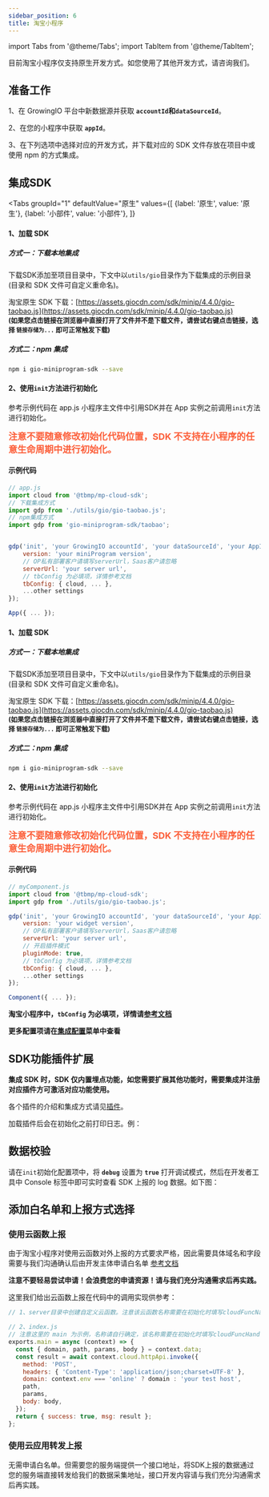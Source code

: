 ```yaml
---
sidebar_position: 6
title: 淘宝小程序
---
```


import Tabs from '@theme/Tabs';
import TabItem from '@theme/TabItem';

目前淘宝小程序仅支持原生开发方式。如您使用了其他开发方式，请咨询我们。

## 准备工作

1、在 GrowingIO 平台中新数据源并获取 **`accountId`和`dataSourceId`**。

2、在您的小程序中获取 **`appId`**。

3、在下列选项中选择对应的开发方式，并下载对应的 SDK 文件存放在项目中或使用 npm 的方式集成。

## 集成SDK

<Tabs
groupId="1"
defaultValue="原生"
values={[
{label: '原生', value: '原生'},
{label: '小部件', value: '小部件'},
]}
>
<TabItem value="原生">

#### 1、加载 SDK

##### 方式一：下载本地集成

下载SDK添加至项目目录中，下文中以`utils/gio`目录作为下载集成的示例目录(目录和 SDK 文件可自定义重命名)。

淘宝原生 SDK 下载：[https://assets.giocdn.com/sdk/minip/4.4.0/gio-taobao.js](https://assets.giocdn.com/sdk/minip/4.4.0/gio-taobao.js)<br/>
**<font size="2">(如果您点击链接在浏览器中直接打开了文件并不是下载文件，请尝试右键点击链接，选择 `链接存储为...` 即可正常触发下载)</font>**

##### 方式二：npm 集成

```bash
npm i gio-miniprogram-sdk --save
```

#### 2、使用`init`方法进行初始化

参考示例代码在 app.js 小程序主文件中引用SDK并在 App 实例之前调用`init`方法进行初始化。

**<font size="4" color="#FC5F3A">注意不要随意修改初始化代码位置，SDK 不支持在小程序的任意生命周期中进行初始化。</font>**

#### 示例代码

```js
// app.js
import cloud from '@tbmp/mp-cloud-sdk';
// 下载集成方式
import gdp from './utils/gio/gio-taobao.js';
// npm集成方式
import gdp from 'gio-miniprogram-sdk/taobao';


gdp('init', 'your GrowingIO accountId', 'your dataSourceId', 'your AppId', {
    version: 'your miniProgram version',
    // OP私有部署客户请填写serverUrl，Saas客户请忽略
    serverUrl: 'your server url',
    // tbConfig 为必填项，详情参考文档
    tbConfig: { cloud, ... },
    ...other settings
});

App({ ... });
```

</TabItem>
<TabItem value="小部件">

#### 1、加载 SDK

##### 方式一：下载本地集成

下载SDK添加至项目目录中，下文中以`utils/gio`目录作为下载集成的示例目录(目录和 SDK 文件可自定义重命名)。

淘宝原生 SDK 下载：[https://assets.giocdn.com/sdk/minip/4.4.0/gio-taobao.js](https://assets.giocdn.com/sdk/minip/4.4.0/gio-taobao.js)<br/>
**<font size="2">(如果您点击链接在浏览器中直接打开了文件并不是下载文件，请尝试右键点击链接，选择 `链接存储为...` 即可正常触发下载)</font>**

##### 方式二：npm 集成

```bash
npm i gio-miniprogram-sdk --save
```

#### 2、使用`init`方法进行初始化

参考示例代码在 app.js 小程序主文件中引用SDK并在 App 实例之前调用`init`方法进行初始化。

**<font size="4" color="#FC5F3A">注意不要随意修改初始化代码位置，SDK 不支持在小程序的任意生命周期中进行初始化。</font>**

#### 示例代码

```js
// myComponent.js
import cloud from '@tbmp/mp-cloud-sdk';
import gdp from './utils/gio/gio-taobao.js';

gdp('init', 'your GrowingIO accountId', 'your dataSourceId', 'your AppId', {
    version: 'your widget version',
    // OP私有部署客户请填写serverUrl，Saas客户请忽略
    serverUrl: 'your server url',
    // 开启插件模式
    pluginMode: true,
    // tbConfig 为必填项，详情参考文档
    tbConfig: { cloud, ... },
    ...other settings
});

Component({ ... });
```

</TabItem>
</Tabs>

**淘宝小程序中，`tbConfig` 为必填项，详情请[参考文档](/docs/miniprogram/initSettings#tbconfig)**

**更多配置项请在[集成配置](/docs/miniprogram/initSettings)菜单中查看**

## SDK功能插件扩展

**集成 SDK 时，SDK 仅内置埋点功能，如您需要扩展其他功能时，需要集成并注册对应插件方可激活对应功能使用。**

各个插件的介绍和集成方式请见[插件](/docs/miniprogram/plugins)。

加载插件后会在初始化之前打印日志。例：

<ImageLoader path="img/miniprogram/plugin_debug" />

## 数据校验

请在`init`初始化配置项中，将 **`debug`** 设置为 **`true`** 打开调试模式，然后在开发者工具中 Console 标签中即可实时查看 SDK 上报的 log 数据。如下图：

<ImageLoader path="img/miniprogram/taobao_debug" />

## 添加白名单和上报方式选择

### 使用云函数上报

由于淘宝小程序对使用云函数对外上报的方式要求严格，因此需要具体域名和字段需要与我们沟通确认后由开发主体申请白名单 [参考文档](https://miniapp.open.taobao.com/docV3.htm?docId=118444&docType=1)

**注意不要轻易尝试申请！会浪费您的申请资源！请与我们充分沟通需求后再实践。**

这里我们给出云函数上报在代码中的调用实现供参考：

```js
// 1、server目录中创建自定义云函数。注意该云函数名称需要在初始化时填写cloudFuncName。

// 2、index.js
// 注意这里的 main 为示例，名称请自行确定，该名称需要在初始化时填写cloudFuncHandler。
exports.main = async (context) => {
  const { domain, path, params, body } = context.data;
  const result = await context.cloud.httpApi.invoke({
    method: 'POST',
    headers: { 'Content-Type': 'application/json;charset=UTF-8' },
    domain: context.env === 'online' ? domain : 'your test host',
    path,
    params,
    body: body,
  });
  return { success: true, msg: result };
};
```

### 使用云应用转发上报

无需申请白名单。但需要您的服务端提供一个接口地址，将SDK上报的数据通过您的服务端直接转发给我们的数据采集地址，接口开发内容请与我们充分沟通需求后再实践。
